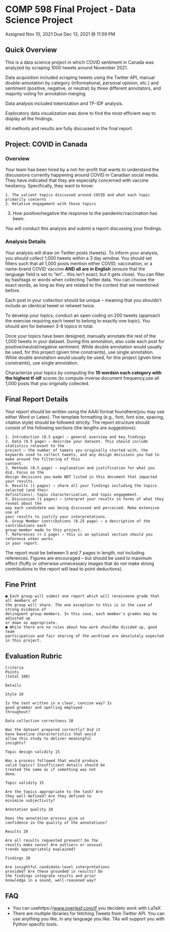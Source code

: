 # COMP 598 Final Project - Data Science Project

Assigned Nov 10, 2021
Due Dec 13, 2021 @ 11:59 PM

## Quick Overview

This is a data science project in which COVID sentiment in Canada was analyzed by scraping 1000 tweets around November 2021.

Data acquisition included scraping tweets using the Twitter API, manual double-annotation by category (informational, personal opinion, etc.) and sentiment (positive, negative, or neutral) by three different annotators, and majority voting for annotation merging.

Data analysis included tokenization and TF-IDF analysis.

Exploratory data visualization was done to find the most efficient way to display all the findings.

All methods and results are fully discussed in the final report.




## Project: COVID in Canada

### Overview

Your team has been hired by a not-for-profit that wants to understand the discussions
currently happening around COVID in Canadian social media. They have indicated that they
are especially concerned with vaccine hesitancy. Specifically, they want to know:

```
1. The salient topics discussed around COVID and what each topic primarily concerns
2. Relative engagement with those topics
```
3. How positive/negative the response to the pandemic/vaccination has been.

You will conduct this analysis and submit a report discussing your findings.

### Analysis Details

Your analysis will draw on Twitter posts (tweets). To inform your analysis, you should collect
1,000 tweets within a 3 day window. You should set filters such that all 1,000 posts mention
either COVID, vaccination, or a name-brand COVID vaccine **AND all are in English** (ensure
that the language field is set to “en”... this isn’t exact, but it gets close). You can filter by
hashtags or words when collecting Twitter data. You can choose the exact words, as long as
they are related to the context that we mentioned before.

Each post in your collection should be unique – meaning that you shouldn’t include an
identical tweet or retweet twice.

To develop your topics, conduct an open coding on 200 tweets (approach the exercise
requiring each tweet to belong to exactly one topic). You should aim for between 3-8 topics
in total.

Once your topics have been designed, manually annotate the rest of the 1,000 tweets in
your dataset. During this annotation, also code each post for positive/neutral/negative
sentiment. While double annotation would usually be used, for this project (given time
constraints), use single annotation. While double annotation would usually be used, for this
project (given time constraints), use single annotation.

Characterize your topics by computing the **10 wordsin each category with the highest
tf-idf** scores (to compute inverse document frequency,use all 1,000 posts that you originally
collected.


## Final Report Details

Your report should be written using the AAAI format foundhere(you may use either Word or
Latex). The template formatting (e.g., font, font size, spacing, citation style) should be
followed strictly. The report structure should consist of the following sections (the lengths are
suggestions):

```
1. Introduction (0.5 page) – general overview and key findings
2. Data (0.5 page) – describe your dataset. This should include statistics relevant to the
project – the number of tweets you originally started with, the keywords used to collect tweets, and any design decisions you had to make around the filtering of this
content.
3. Methods (0.5 page) – explanation and justification for what you did. Focus on the
design decisions you made NOT listed in this document that impacted your results.
4. Results (1 pages) – share all your findings including the topics selected (and their
definitions), topic characterization, and topic engagement.
5. Discussion (1 pages) – interpret your results in terms of what they reveal about the
way each candidate was being discussed and perceived. Make extensive use of
your results to justify your interpretations.
6. Group Member contributions (0.25 page) – a description of the contributions each
group member made to this project.
7. References (< 1 page) – this is an optional section should you reference other works
in your report.
```
The report must be between 5 and 7 pages in length, not including references. Figures are
encouraged – but should be used to maximum effect (fluffy or otherwise unnecessary
images that do not make strong contributions to the report will lead to point deductions).

## Fine Print

```
● Each group will submit one report which will receiveone grade that all members of
the group will share. The one exception to this is in the case of strong evidence of
delinquent group members. In this case, each member's grades may be adjusted up
or down as appropriate.
● While there are no rules about how work shouldbe divided up, good team
participation and fair sharing of the workload are absolutely expected in this project.
```
## Evaluation Rubric

```
Criteria
Points
(total 100)
```
```
Details
```
```
Style 10
```
```
Is the text written in a clear, concise way? Is
good grammar and spelling employed
throughout?
```
```
Data collection correctness 10
```
```
Was the dataset prepared correctly? Did it
have baseline characteristics that would
allow this study to deliver meaningful
insights?
```
```
Topic design validity 15
```
```
Was a process followed that would produce
valid topics? Insufficient details should be
treated the same as if something was not
done.
```
```
Topic validity 15
```
```
Are the topics appropriate to the task? Are
they well-defined? Are they defined to
minimize subjectivity?
```

```
Annotation quality 10
```
```
Does the annotation process give us
confidence in the quality of the annotations?
```
```
Results 20
```
```
Are all results requested present? Do the
results make sense? Are outliers or unusual
trends appropriately explained?
```
```
Findings 20
```
```
Are insightful candidate-level interpretations
provided? Are these grounded in results? Do
the findings integrate results and prior
knowledge in a sound, well-reasoned way?
```
## FAQ

- You can usehttps://www.overleaf.com/if you decideto work with LaTeX
- There are multiple libraries for fetching Tweets from Twitter API. You can use
    anything you like, in any language you like. TAs will support you with Python specific
    tools.


